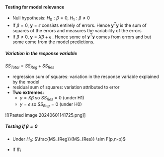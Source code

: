 #### Testing for model relevance 
- Null hypothesis: $H_0: \beta = 0$, $H_1: \beta \neq 0$ 
- If $\beta = 0$, $\textbf{y} =\epsilon$ consists entirely of errors. Hence $\textbf{y}^T\textbf{y}$ is the sum of squares of the errors and measures the variability of the errors
- If $\beta \neq 0$, $\textbf{y} = X\beta + \epsilon$ . Hence some of $\textbf{y}^T\textbf{y}$ comes from errors and but some come from the model predictions. 

##### Variation in the response variable
$SS_{Total} = SS_{Reg} + SS_{Res}$
- regression sum of squares: variation in the response variable explained by the model
- residual sum of squares: variation attributed to error 
- **Two extremes:** 
	- $y=X\beta$ so $SS_{Res} = 0$ (under H1)
	- $y=\epsilon$ so $SS_{Reg} = 0$ (under H0)

![[Pasted image 20240601141725.png]]
##### Testing if $\beta = 0$ 
- Under $H_0$: 
$\frac{MS_{Reg}}{MS_{Res}} \sim F(p,n-p)$ 

- If $\